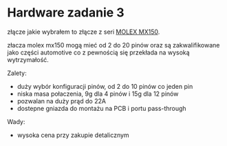 # Hardware zadanie 3

złącze jakie wybrałem to złącze z seri [MOLEX MX150](https://www.molex.com/en-us/products/automotive-connectivity/automotive-pcb-wire-connectors/mx150-connectors).

złacza molex mx150 mogą mieć od 2 do 20 pinów oraz są zakwalifikowane jako części automotive co z pewnością się przekłada na wysoką wytrzymałość.

Zalety:
- duży wybór konfiguracji pinów, od 2 do 10 pinów co jeden pin
- niska masa połaczenia, 9g dla 4 pinów i 15g dla 12 pinów
- pozwalan na duży prąd do 22A
- dostepne gniazda do montażu na PCB i portu pass-through


Wady:
- wysoka cena przy zakupie detalicznym
 